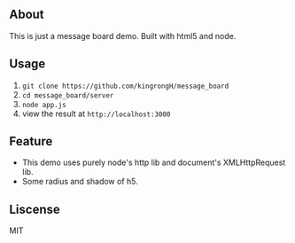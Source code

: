 ## About

This is just a message board demo.
Built with html5 and node.


## Usage

1. `git clone https://github.com/kingrongH/message_board`
2. `cd message_board/server`
3. `node app.js`
4. view the result at `http://localhost:3000`

## Feature

* This demo uses purely node's http lib and document's XMLHttpRequest lib.
* Some radius and shadow of h5.

## Liscense

MIT
